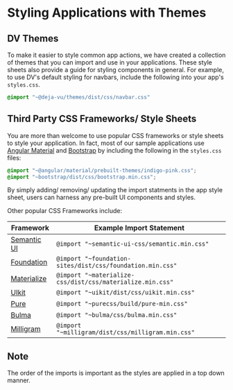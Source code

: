 Styling Applications with Themes
================================

DV Themes
---------
To make it easier to style common app actions, we have created a collection of
themes that you can import and use in your applications. These style sheets
also provide a guide for styling components in general. For example, to use DV's default styling for navbars, include the following into your app's `styles.css`.
```css
@import "~@deja-vu/themes/dist/css/navbar.css"
```


Third Party CSS Frameworks/ Style Sheets
----------------------------------------
You are more than welcome to use popular CSS frameworks or style sheets
to style your application. In fact, most of our sample applications use
[Angular Material](https://material.angular.io/guide/theming#using-a-pre-built-theme) and
[Bootstrap](https://getbootstrap.com/) by including the following in the
`styles.css` files:
```css
@import "~@angular/material/prebuilt-themes/indigo-pink.css";
@import "~bootstrap/dist/css/bootstrap.min.css";
```

By simply adding/ removing/ updating the import statments in the app style sheet,
users can harness any pre-built UI components and styles.

Other popular CSS Frameworks include:

| Framework | Example Import Statement |
| --------- | ------------------------ |
| [Semantic UI](https://semantic-ui.com/) | `@import "~semantic-ui-css/semantic.min.css"` |
| [Foundation](https://foundation.zurb.com/) | `@import "~foundation-sites/dist/css/foundation.min.css"` |
| [Materialize](https://materializecss.com/) | `@import "~materialize-css/dist/css/materialize.min.css"` |
| [UIkit](https://getuikit.com/) |  `@import "~uikit/dist/css/uikit.min.css"` |
| [Pure](https://purecss.io/) | `@import "~purecss/build/pure-min.css"` |
| [Bulma](https://bulma.io/) | `@import "~bulma/css/bulma.min.css"` |
| [Milligram](https://getuikit.com/) | `@import "~milligram/dist/css/milligram.min.css"` |

Note
----
The order of the imports is important as the styles are applied in a top down
manner.
